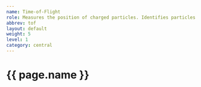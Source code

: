 ```yaml
---
name: Time-of-Flight
role: Measures the position of charged particles. Identifies particles.
abbrev: tof
layout: default
weight: 5
level: 1
category: central
---
```

# {{ page.name }}
